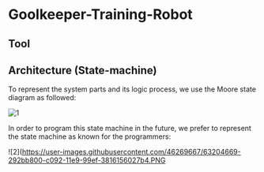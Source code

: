 # Goolkeeper-Training-Robot

## Tool

## Architecture (State-machine)
To represent the system parts and its logic process, we use the Moore state diagram as followed:

![1](https://user-images.githubusercontent.com/46269667/63204667-23ce6d80-c092-11e9-96f3-b1851e261bf2.PNG)

In order to program this state machine in the future, we prefer to represent the state machine as known for the programmers:

![2](https://user-images.githubusercontent.com/46269667/63204669-292bb800-c092-11e9-99ef-3816156027b4.PNG
